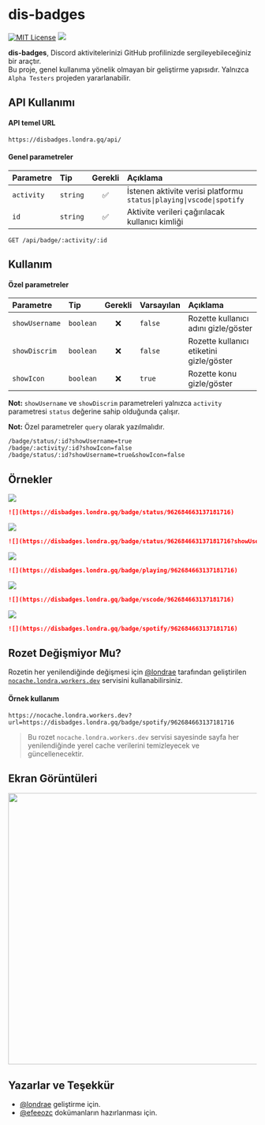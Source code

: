 # dis-badges

[![MIT License](https://img.shields.io/badge/license-MIT-green.svg)](https://choosealicense.com/licenses/mit/)
[![](https://disbadges.londra.gq/badge/status/1053616520040816661)](https://github.com/londrae/dis-badges/)

**dis-badges**, Discord aktivitelerinizi GitHub profilinizde sergileyebileceğiniz bir araçtır.<br>
Bu proje, genel kullanıma yönelik olmayan bir geliştirme yapısıdır. Yalnızca `Alpha Testers` projeden yararlanabilir.

## API Kullanımı

#### API temel URL

```
https://disbadges.londra.gq/api/
```

#### Genel parametreler

| Parametre      | Tip         | Gerekli  | Açıklama                                                                |
| :------------- | :---------- | :------: | :---------------------------------------------------------------------- |
| `activity`     | `string`    | ✅      | İstenen aktivite verisi platformu `status\|playing\|vscode\|spotify`    |
| `id`           | `string`    | ✅      | Aktivite verileri çağırılacak kullanıcı kimliği                         |

```
GET /api/badge/:activity/:id
```

## Kullanım

#### Özel parametreler

| Parametre      | Tip         | Gerekli  | Varsayılan | Açıklama                                  |
| :------------- | :---------- | :------: | :--------- | :---------------------------------------- |
| `showUsername` | `boolean`   | ❌      | `false`    | Rozette kullanıcı adını gizle/göster      |
| `showDiscrim`  | `boolean`   | ❌      | `false`    | Rozette kullanıcı etiketini gizle/göster  |
| `showIcon`     | `boolean`   | ❌      | `true`     | Rozette konu gizle/göster                 |

**Not:** `showUsername` ve `showDiscrim` parametreleri yalnızca `activity` parametresi `status` değerine sahip olduğunda çalışır.

**Not:** Özel parametreler `query` olarak yazılmalıdır.

```
/badge/status/:id?showUsername=true
/badge/:activity/:id?showIcon=false
/badge/status/:id?showUsername=true&showIcon=false
```

## Örnekler

![](https://nocache.londra.workers.dev?url=https://disbadges.londra.gq/badge/status/962684663137181716)
```md
![](https://disbadges.londra.gq/badge/status/962684663137181716)
```

![](https://nocache.londra.workers.dev?url=https://disbadges.londra.gq/badge/status/962684663137181716?showUsername=true)
```md
![](https://disbadges.londra.gq/badge/status/962684663137181716?showUsername=true)
```

![](https://nocache.londra.workers.dev?url=https://disbadges.londra.gq/badge/playing/962684663137181716)
```md
![](https://disbadges.londra.gq/badge/playing/962684663137181716)
```

![](https://nocache.londra.workers.dev?url=https://disbadges.londra.gq/badge/vscode/962684663137181716)
```md
![](https://disbadges.londra.gq/badge/vscode/962684663137181716)
```

![](https://nocache.londra.workers.dev?url=https://disbadges.londra.gq/badge/spotify/962684663137181716)
```md
![](https://disbadges.londra.gq/badge/spotify/962684663137181716)
```

## Rozet Değişmiyor Mu?

Rozetin her yenilendiğinde değişmesi için [@londrae](https://github.com/londrae) tarafından geliştirilen [`nocache.londra.workers.dev`](https://nocache.londra.workers.dev) servisini kullanabilirsiniz.

#### Örnek kullanım
```
https://nocache.londra.workers.dev?url=https://disbadges.londra.gq/badge/spotify/962684663137181716
```
> Bu rozet `nocache.londra.workers.dev` servisi sayesinde sayfa her yenilendiğinde yerel cache verilerini temizleyecek ve güncellenecektir.

## Ekran Görüntüleri

<img src="https://media.discordapp.net/attachments/1055791675739471902/1055791782304170034/resim.png" style="width: 550px">

## Yazarlar ve Teşekkür

- [@londrae](https://github.com/londrae) geliştirme için.
- [@efeeozc](https://github.com/efeeozc) dokümanların hazırlanması için.
